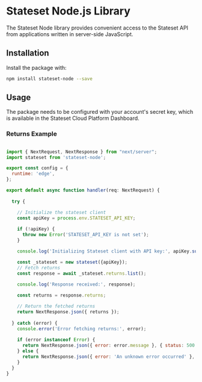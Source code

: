 # Stateset Node.js Library

The Stateset Node library provides convenient access to the Stateset API from applications written in server-side JavaScript.

## Installation

Install the package with:

```bash
npm install stateset-node --save
```

## Usage

The package needs to be configured with your account's secret key, which is available in the Stateset Cloud Platform Dashboard.

### Returns Example

```jsx

import { NextRequest, NextResponse } from "next/server";
import stateset from 'stateset-node';

export const config = {
  runtime: 'edge',
};

export default async function handler(req: NextRequest) {
  
  try {

    // Initialize the stateset client
    const apiKey = process.env.STATESET_API_KEY;
    
    if (!apiKey) {
      throw new Error('STATESET_API_KEY is not set');
    }

    console.log('Initializing Stateset client with API key:', apiKey.substring(0, 5) + '...');

    const _stateset = new stateset({apiKey});
    // Fetch returns
    const response = await _stateset.returns.list();
    
    console.log('Response received:', response);

    const returns = response.returns;

    // Return the fetched returns
    return NextResponse.json({ returns });
    
  } catch (error) {
    console.error('Error fetching returns:', error);
    
    if (error instanceof Error) {
      return NextResponse.json({ error: error.message }, { status: 500 });
    } else {
      return NextResponse.json({ error: 'An unknown error occurred' }, { status: 500 });
    }
  }
}

```

